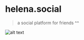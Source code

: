 # helena.social


> a social platform for friends ^^


![alt text](https://helena.social/images/gallery1/1.PNG)
